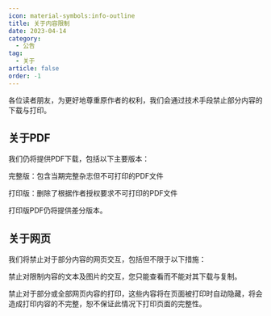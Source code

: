 ```yaml
---
icon: material-symbols:info-outline
title: 关于内容限制
date: 2023-04-14
category:
  - 公告
tag:
  - 关于
article: false
order: -1
---
```


各位读者朋友，为更好地尊重原作者的权利，我们会通过技术手段禁止部分内容的下载与打印。

## 关于PDF

我们仍将提供PDF下载，包括以下主要版本：
  
完整版：包含当期完整杂志但不可打印的PDF文件

打印版：删除了根据作者授权要求不可打印的PDF文件

打印版PDF仍将提供差分版本。

## 关于网页

我们将禁止对于部分内容的网页交互，包括但不限于以下措施：

禁止对限制内容的文本及图片的交互，您只能查看而不能对其下载与复制。

禁止对于部分或全部网页内容的打印，这些内容将在页面被打印时自动隐藏，将会造成打印内容的不完整，恕不保证此情况下打印页面的完整性。<eod />